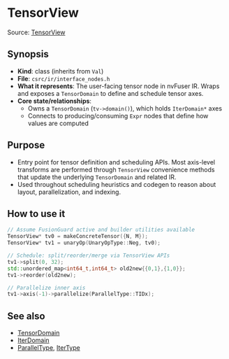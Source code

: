 # TensorView

Source: [TensorView](../../csrc/ir/interface_nodes.h#L383)

## Synopsis
- **Kind**: class (inherits from `Val`)
- **File**: `csrc/ir/interface_nodes.h`
- **What it represents**: The user-facing tensor node in nvFuser IR. Wraps and exposes a `TensorDomain` to define and schedule tensor axes.
- **Core state/relationships**:
  - Owns a `TensorDomain` (`tv->domain()`), which holds `IterDomain*` axes
  - Connects to producing/consuming `Expr` nodes that define how values are computed

## Purpose
- Entry point for tensor definition and scheduling APIs. Most axis-level transforms are performed through `TensorView` convenience methods that update the underlying `TensorDomain` and related IR.
- Used throughout scheduling heuristics and codegen to reason about layout, parallelization, and indexing.

## How to use it
```cpp
// Assume FusionGuard active and builder utilities available
TensorView* tv0 = makeConcreteTensor({N, M});
TensorView* tv1 = unaryOp(UnaryOpType::Neg, tv0);

// Schedule: split/reorder/merge via TensorView APIs
tv1->split(0, 32);
std::unordered_map<int64_t,int64_t> old2new{{0,1},{1,0}};
tv1->reorder(old2new);

// Parallelize inner axis
tv1->axis(-1)->parallelize(ParallelType::TIDx);
```

## See also
- [TensorDomain](../../csrc/ir/internal_base_nodes.h#L415)
- [IterDomain](../../csrc/ir/internal_base_nodes.h#L83)
- [ParallelType](../../csrc/type.h#L671), [IterType](../../csrc/type.h#L723)
